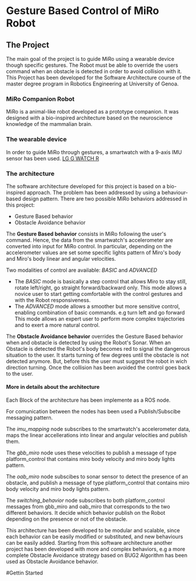  # Gesture Based Control of MiRo Robot

 ## The Project
 The main goal of the project is to guide MiRo using a wearable device though specific gestures.
 The Robot must be able to override the users command when an obstacle is detected in order to avoid collision with it.
 This Project has been developed for the Software Architecture course of the master degree program in Robotics Engineering at University of Genoa.

 ### MiRo Companion Robot
 MiRo is a animal-like robot developed as a prototype companion.
 It was designed with a bio-inspired architecture based on the neuroscience knowledge of the mammalian brain.

 ### The wearable device
 In order to guide MiRo through gestures, a smartwatch with a 9-axis IMU sensor has been used.
 [LG G WATCH R](https://www.lg.com/wearable-technology/lg-G-Watch-R-W110)

 ### The architecture
 The software architecture developed for this project is based on a bio-inspired approach.
 The problem has been addressed by using a behaviour-based design pattern.
 There are two possible MiRo behaviors addressed in this project:
 * Gesture Based behavior
 * Obstacle Avoidance behavior
 
 The **Gesture Based behavior** consists in MiRo following the user's command. Hence, the data from the smartwatch's accelerometer are converted into input for MiRo control.
 In particular, depending on the accelerometer values are set some specific lights pattern of Miro's body and Miro's body linear and angular velocities.
 
 Two modalities of control are available: *BASIC* and *ADVANCED*
 * The *BASIC* mode is basically a step control that allows Miro to stay still, rotate left/right, go straight forward/backward only. 
 This mode allows a novice user to start getting comfortable with the control gestures and with the Robot responsiveness.
 * The *ADVANCED* mode allows a smoother but more sensitive control, enabling combination of basic commands. e.g turn left and go forward
 This mode allows an expert user to perform more complex trajectories and to exert a more natural control.

 The **Obstacle Avoidance behavior** overrides the Gesture Based behavior when and obstacle is detected by using the Robot's Sonar.
 When an Obstacle is detected the Robot's body becomes red to signal the dangerous situation to the user. It starts turning of few degrees until the obstacle is not detected anymore.
 But, before this the user must suggest the robot in wich direction turning.
 Once the collision has been avoided the control goes back to the user.

 #### More in details about the architecture 

 Each Block of the architecture has been implemente as a ROS node.

 For comunication between the nodes has been used a Publish/Subscibe messaging pattern.

 The *imu_mapping* node subscribes to the smartwatch's accelerometer data, maps the linear accellerations into linear and angular velocities and publish them.

 The *gbb_miro* node uses these velocities to publish a message of type platform_control that contains miro body velocity and miro body lights pattern.

 The *oab_miro* node subscibes to sonar sensor to detect the presence of an obstacle, and publish a message of type platform_control that contains miro body velocity and miro body lights pattern. 
 
 The *switching_behavior* node subscribes to both platform_control messages from gbb_miro and oab_miro that corresponds to the two different behaviors.
 It decide which behavior publish on the Robot depending on the presence or not of the obstacle.

 This architecture has been developed to be modular and scalable, since each behavior can be easily modified or substituted, and new behaviours can be easily added.
 Starting from this software architecture another project has been developed with more and complex behaviors, e.g a more complete Obstacle Avoidance strategy based on BUG2 Algorithm has been used as Obstacle Avoidance behavior.

 #Gettin Started

